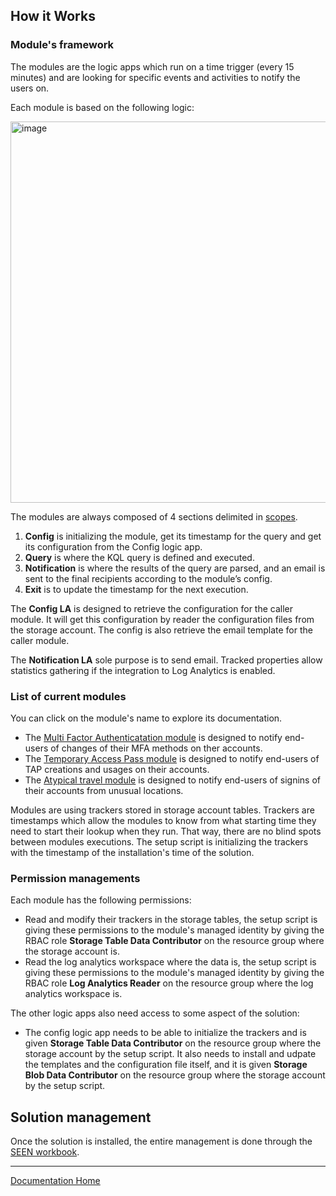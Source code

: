 ## How it Works

### Module's framework

The modules are the logic apps which run on a time trigger (every 15 minutes) and are looking for specific events and activities to notify the users on.

Each module is based on the following logic:

<img width="610" alt="image" src="https://user-images.githubusercontent.com/22434561/224199705-acdd3034-fa7c-4ead-80a2-5898e32a05ce.png">

The modules are always composed of 4 sections delimited in [scopes](https://learn.microsoft.com/en-us/azure/logic-apps/logic-apps-control-flow-run-steps-group-scopes).
1.	**Config** is initializing the module, get its timestamp for the query and get its configuration from the Config logic app.
2.	**Query** is where the KQL query is defined and executed.
3.	**Notification** is where the results of the query are parsed, and an email is sent to the final recipients according to the module’s config.
4.	**Exit** is to update the timestamp for the next execution.

The **Config LA** is designed to retrieve the configuration for the caller module. It will get this configuration by reader the configuration files from the storage account. The config is also retrieve the email template for the caller module.

The **Notification LA** sole purpose is to send email. Tracked properties allow statistics gathering if the integration to Log Analytics is enabled.

### List of current modules

You can click on the module's name to explore its documentation.
- The [Multi Factor Authenticatation module](mfa.md) is designed to notify end-users of changes of their MFA methods on ther accounts.    
- The [Temporary Access Pass module](tap.md) is designed to notify end-users of TAP creations and usages on their accounts.    
- The [Atypical travel module](travel.md) is designed to notify end-users of signins of their accounts from unusual locations.

Modules are using trackers stored in storage account tables. Trackers are timestamps which allow the modules to know from what starting time they need to start their lookup when they run. That way, there are no blind spots between modules executions. The setup script is initializing the trackers with the timestamp of the installation's time of the solution.  

### Permission managements

Each module has the following permissions:

- Read and modify their trackers in the storage tables, the setup script is giving these permissions to the module's managed identity by giving the RBAC role **Storage Table Data Contributor** on the resource group where the storage account is.
- Read the log analytics workspace where the data is, the setup script is giving these permissions to the module's managed identity by giving the RBAC role **Log Analytics Reader** on the resource group where the log analytics workspace is.

The other logic apps also need access to some aspect of the solution:
- The config logic app needs to be able to initialize the trackers and is given **Storage Table Data Contributor** on the resource group where the storage account by the setup script. It also needs to install and udpate the templates and the configuration file itself, and it is given **Storage Blob Data Contributor** on the resource group where the storage account by the setup script.

## Solution management

Once the solution is installed, the entire management is done through the [SEEN workbook](workbook.md).


---
[Documentation Home](readme.md)